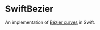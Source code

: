 # SwiftBezier

An implementation of [Bézier curves] in Swift.

[Bézier curves]: https://en.wikipedia.org/wiki/Bézier_curve
